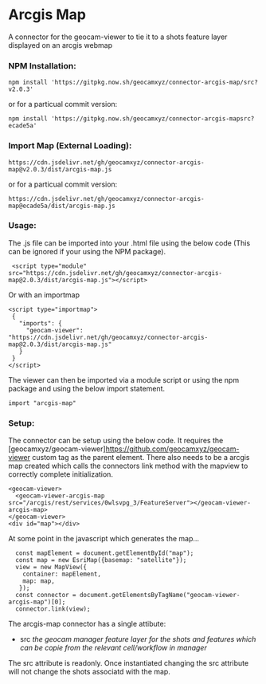 # Arcgis Map
A connector for the geocam-viewer to tie it to a shots feature layer displayed on an arcgis webmap
### NPM Installation:
```
npm install 'https://gitpkg.now.sh/geocamxyz/connector-arcgis-map/src?v2.0.3'
```
or for a particual commit version:
```
npm install 'https://gitpkg.now.sh/geocamxyz/connector-arcgis-mapsrc?ecade5a'
```
### Import Map (External Loading):
```
https://cdn.jsdelivr.net/gh/geocamxyz/connector-arcgis-map@v2.0.3/dist/arcgis-map.js
```
or for a particual commit version:
```
https://cdn.jsdelivr.net/gh/geocamxyz/connector-arcgis-map@ecade5a/dist/arcgis-map.js
```
### Usage:
The .js file can be imported into your .html file using the below code (This can be ignored if your using the NPM package).
```
 <script type="module" src="https://cdn.jsdelivr.net/gh/geocamxyz/connector-arcgis-map@2.0.3/dist/arcgis-map.js"></script>
 ```

 Or with an importmap
 ```
<script type="importmap">
  {
    "imports": {
      "geocam-viewer": "https://cdn.jsdelivr.net/gh/geocamxyz/connector-arcgis-map@2.0.3/dist/arcgis-map.js"
    }
  }
</script>
```
The viewer can then be imported via a module script or using the npm package and using the below import statement.
```
import "arcgis-map"
```
### Setup:
The connector can be setup using the below code. It requires the [geocamxyz/geocam-viewer]https://github.com/geocamxyz/geocam-viewer custom tag as the parent element.  There also needs to be a arcgis map created which calls the connectors link method with the mapview to correctly complete initialization.
```
<geocam-viewer>
  <geocam-viewer-arcgis-map src="/arcgis/rest/services/0wlsvpg_3/FeatureServer"></geocam-viewer-arcgis-map>
</geocam-viewer>
<div id="map"></div>
```
At some point in the javascript which generates the map...
```
  const mapElement = document.getElementById("map");
  const map = new EsriMap({basemap: "satellite"});
  view = new MapView({
    container: mapElement,
    map: map,
   });
  const connector = document.getElementsByTagName("geocam-viewer-arcgis-map")[0];
  connector.link(view);

```
The arcgis-map connector has a single attibute:
- src *the geocam manager feature layer for the shots and features which can be copie from the relevant cell/workflow in manager*

The src attribute is readonly.  Once instantiated changing the src attribute will not change the shots associatd with the map.